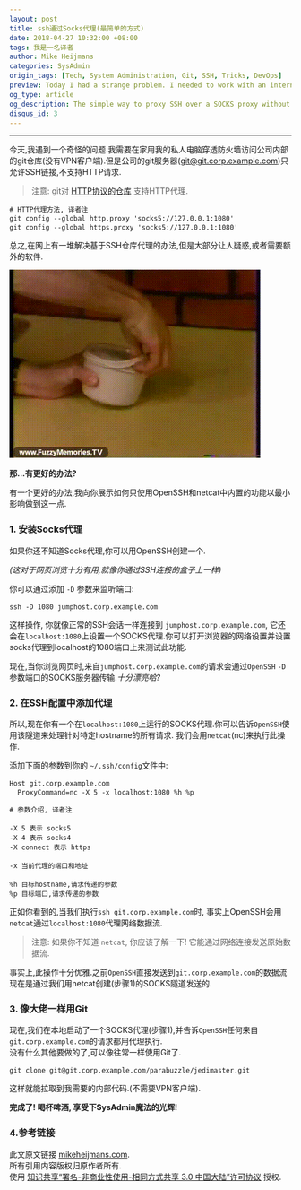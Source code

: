 ```yaml
---
layout: post
title: ssh通过Socks代理(最简单的方式)
date: 2018-04-27 10:32:00 +08:00
tags: 我是一名译者
author: Mike Heijmans
categories: SysAdmin
origin_tags: [Tech, System Administration, Git, SSH, Tricks, DevOps]
preview: Today I had a strange problem. I needed to work with an internal git repo behind a firewall from my home on my personal laptop. The git server only allows SSH connections (git@git.corp.example.com) and doesn't support HTTP requests.
og_type: article
og_description: The simple way to proxy SSH over a SOCKS proxy without any additional software.
disqus_id: 3
---
```


***

今天,我遇到一个奇怪的问题.我需要在家用我的私人电脑穿透防火墙访问公司内部的git仓库(没有VPN客户端).但是公司的git服务器(git@git.corp.example.com)只允许SSH链接,不支持HTTP请求.

> 注意: git对 [HTTP协议的仓库](http://www.aireadfun.com/blog/2013/08/27/using-git-through-a-socks-proxy-or-ssh-tunnel/) 支持HTTP代理.

```shell
# HTTP代理方法, 译者注
git config --global http.proxy 'socks5://127.0.0.1:1080'
git config --global https.proxy 'socks5://127.0.0.1:1080'
```

总之,在网上有一堆解决基于SSH仓库代理的办法,但是大部分让人疑惑,或者需要额外的软件.

![img-responsive](/assets/images/proxy-ssh-over-socks/splat.gif)

**那...有更好的办法?**

有一个更好的办法,我向你展示如何只使用OpenSSH和netcat中内置的功能以最小影响做到这一点.

### 1. 安装Socks代理

如果你还不知道Socks代理,你可以用OpenSSH创建一个.

*(这对于网页浏览十分有用,就像你通过SSH连接的盒子上一样)*

你可以通过添加 `-D` 参数来监听端口:

```
ssh -D 1080 jumphost.corp.example.com
```

这样操作, 你就像正常的SSH会话一样连接到 `jumphost.corp.example.com`, 它还会在`localhost:1080`上设置一个SOCKS代理.你可以打开浏览器的网络设置并设置socks代理到localhost的1080端口上来测试此功能.

现在,当你浏览网页时,来自`jumphost.corp.example.com`的请求会通过`OpenSSH` `-D`参数端口的SOCKS服务器传输.*十分漂亮哈?*


### 2. 在SSH配置中添加代理

所以,现在你有一个在`localhost:1080`上运行的SOCKS代理.你可以告诉`OpenSSH`使用该隧道来处理针对特定hostname的所有请求.
我们会用`netcat`(nc)来执行此操作.

添加下面的参数到你的 ```~/.ssh/config```文件中:

```
Host git.corp.example.com
  ProxyCommand=nc -X 5 -x localhost:1080 %h %p
```

```
# 参数介绍, 译者注

-X 5 表示 socks5
-X 4 表示 socks4
-X connect 表示 https

-x 当前代理的端口和地址

%h 目标hostname,请求传递的参数
%p 目标端口,请求传递的参数

```

正如你看到的,当我们执行```ssh git.corp.example.com```时, 事实上OpenSSH会用`netcat`通过`localhost:1080`代理网络数据流.

> 注意: 如果你不知道 `netcat`, 你应该了解一下! 它能通过网络连接发送原始数据流.

事实上,此操作十分优雅.之前`OpenSSH`直接发送到`git.corp.example.com`的数据流现在是通过我们用netcat创建(步骤1)的SOCKS隧道发送的.

### 3. 像大佬一样用Git

现在,我们在本地启动了一个SOCKS代理(步骤1),并告诉`OpenSSH`任何来自`git.corp.example.com`的请求都用代理执行.  
没有什么其他要做的了,可以像往常一样使用Git了.

```
git clone git@git.corp.example.com/parabuzzle/jedimaster.git
```

这样就能拉取到我需要的内部代码.(不需要VPN客户端).

**完成了! 喝杯啤酒, 享受下SysAdmin魔法的光辉!**


### 4.参考链接

此文原文链接 [mikeheijmans.com][Link_1].  
所有引用内容版权归原作者所有.  
使用 [知识共享“署名-非商业性使用-相同方式共享 3.0 中国大陆”许可协议][Lisence] 授权.

[Lisence]: https://creativecommons.org/licenses/by-nc-sa/3.0/cn/

[Link_1]: http://www.mikeheijmans.com/sysadmin/2014/08/12/proxy-ssh-over-socks/